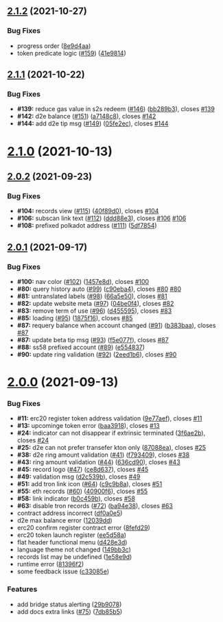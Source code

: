 ## [2.1.2](https://github.com/darwinia-network/wormhole-pro/compare/v2.1.1...v2.1.2) (2021-10-27)

### Bug Fixes

- progress order ([8e9d4aa](https://github.com/darwinia-network/wormhole-pro/commit/8e9d4aa8ecfa676051f25c61fc600aff1d202df9))
- token predicate logic ([#159](https://github.com/darwinia-network/wormhole-pro/issues/159)) ([41e9814](https://github.com/darwinia-network/wormhole-pro/commit/41e98141e3c03207e9b638a7fbefe6f51b857282))

## [2.1.1](https://github.com/darwinia-network/wormhole-pro/compare/v2.1.0...v2.1.1) (2021-10-22)

### Bug Fixes

- **#139:** reduce gas value in s2s redeem ([#146](https://github.com/darwinia-network/wormhole-pro/issues/146)) ([bb289b3](https://github.com/darwinia-network/wormhole-pro/commit/bb289b372462f76da4eea308fa8634d8631dbdc0)), closes [#139](https://github.com/darwinia-network/wormhole-pro/issues/139)
- **#142:** d2e balance ([#151](https://github.com/darwinia-network/wormhole-pro/issues/151)) ([a7148c8](https://github.com/darwinia-network/wormhole-pro/commit/a7148c89b453f66c4f9113fa443822ab60dd60ef)), closes [#142](https://github.com/darwinia-network/wormhole-pro/issues/142)
- **#144:** add d2e tip msg ([#149](https://github.com/darwinia-network/wormhole-pro/issues/149)) ([05fe2ec](https://github.com/darwinia-network/wormhole-pro/commit/05fe2ecce689034c882660687c509bbeaecccdf1)), closes [#144](https://github.com/darwinia-network/wormhole-pro/issues/144)

# [2.1.0](https://github.com/darwinia-network/wormhole-pro/compare/v2.0.2...v2.1.0) (2021-10-13)

## [2.0.2](https://github.com/darwinia-network/wormhole-pro/compare/v2.0.1...v2.0.2) (2021-09-23)

### Bug Fixes

- **#104:** records view ([#115](https://github.com/darwinia-network/wormhole-pro/issues/115)) ([40f89d0](https://github.com/darwinia-network/wormhole-pro/commit/40f89d04ee5b743ae1342f8bf331d352d3e3110e)), closes [#104](https://github.com/darwinia-network/wormhole-pro/issues/104)
- **#106:** subscan link text ([#112](https://github.com/darwinia-network/wormhole-pro/issues/112)) ([ddd88e3](https://github.com/darwinia-network/wormhole-pro/commit/ddd88e3ac9b11770ed50855f46f34d7df130f25f)), closes [#106](https://github.com/darwinia-network/wormhole-pro/issues/106) [#106](https://github.com/darwinia-network/wormhole-pro/issues/106)
- **#108:** prefixed polkadot address ([#111](https://github.com/darwinia-network/wormhole-pro/issues/111)) ([5df7854](https://github.com/darwinia-network/wormhole-pro/commit/5df78544dc3f18153162aa96444ef0da25a8c3cb))

## [2.0.1](https://github.com/darwinia-network/wormhole-pro/compare/v2.0.0...v2.0.1) (2021-09-17)

### Bug Fixes

- **#100:** nav color ([#102](https://github.com/darwinia-network/wormhole-pro/issues/102)) ([1457e8d](https://github.com/darwinia-network/wormhole-pro/commit/1457e8d4c67eff18255ca54525633d3c23b6300b)), closes [#100](https://github.com/darwinia-network/wormhole-pro/issues/100)
- **#80:** query history auto ([#99](https://github.com/darwinia-network/wormhole-pro/issues/99)) ([c90eba4](https://github.com/darwinia-network/wormhole-pro/commit/c90eba43b3a104fc8e3bb75fd3599a1500ef1d7f)), closes [#80](https://github.com/darwinia-network/wormhole-pro/issues/80) [#80](https://github.com/darwinia-network/wormhole-pro/issues/80)
- **#81:** untranslated labels ([#98](https://github.com/darwinia-network/wormhole-pro/issues/98)) ([66a5e50](https://github.com/darwinia-network/wormhole-pro/commit/66a5e508d2e403a03fd798c4adab14d26a857973)), closes [#81](https://github.com/darwinia-network/wormhole-pro/issues/81)
- **#82:** update website meta ([#97](https://github.com/darwinia-network/wormhole-pro/issues/97)) ([04be0f4](https://github.com/darwinia-network/wormhole-pro/commit/04be0f485ff5b4cb727ad73b82a4bc375a195ff8)), closes [#82](https://github.com/darwinia-network/wormhole-pro/issues/82)
- **#83:** remove term of use ([#96](https://github.com/darwinia-network/wormhole-pro/issues/96)) ([d455595](https://github.com/darwinia-network/wormhole-pro/commit/d45559530d21d62573c761b145c135dc8dd7cc15)), closes [#83](https://github.com/darwinia-network/wormhole-pro/issues/83)
- **#85:** loading ([#95](https://github.com/darwinia-network/wormhole-pro/issues/95)) ([1875f16](https://github.com/darwinia-network/wormhole-pro/commit/1875f16292203ca9356036da1e538bb336084b98)), closes [#85](https://github.com/darwinia-network/wormhole-pro/issues/85)
- **#87:** requery balance when account changed ([#91](https://github.com/darwinia-network/wormhole-pro/issues/91)) ([b383baa](https://github.com/darwinia-network/wormhole-pro/commit/b383baac6d0fb31499b911b7073dc78230bf29bd)), closes [#87](https://github.com/darwinia-network/wormhole-pro/issues/87)
- **#87:** update beta tip msg ([#93](https://github.com/darwinia-network/wormhole-pro/issues/93)) ([f5e077f](https://github.com/darwinia-network/wormhole-pro/commit/f5e077f221752ab32268a398b972d93f2cde14db)), closes [#87](https://github.com/darwinia-network/wormhole-pro/issues/87)
- **#88:** ss58 prefixed account ([#89](https://github.com/darwinia-network/wormhole-pro/issues/89)) ([e554837](https://github.com/darwinia-network/wormhole-pro/commit/e554837930307a4b809a89e83d160d9905f59431))
- **#90:** update ring validation ([#92](https://github.com/darwinia-network/wormhole-pro/issues/92)) ([2eed1b6](https://github.com/darwinia-network/wormhole-pro/commit/2eed1b60f248c7b865f257b89c494f52ad8c1832)), closes [#90](https://github.com/darwinia-network/wormhole-pro/issues/90)

# [2.0.0](https://github.com/darwinia-network/wormhole-pro/compare/12039dd1922776c88efb2328c87f45ff786443ee...v2.0.0) (2021-09-13)

### Bug Fixes

- **#11:** erc20 register token address validation ([9e77aef](https://github.com/darwinia-network/wormhole-pro/commit/9e77aefcd224daceedfe0c3ba69af451cf7d58f8)), closes [#11](https://github.com/darwinia-network/wormhole-pro/issues/11)
- **#13:** upcominge token error ([baa3918](https://github.com/darwinia-network/wormhole-pro/commit/baa39181e665e4ce7ec3a9ab9ffa284e7f6cb142)), closes [#13](https://github.com/darwinia-network/wormhole-pro/issues/13)
- **#24:** indicator can not disappear if extrinsic terminated ([3f6ae2b](https://github.com/darwinia-network/wormhole-pro/commit/3f6ae2b039d8cf1bb028d2165e38ac096c83afaa)), closes [#24](https://github.com/darwinia-network/wormhole-pro/issues/24)
- **#25:** d2e can not prefer transefer kton only ([87088ea](https://github.com/darwinia-network/wormhole-pro/commit/87088ea899475240844bde234f1df67dd1dedf1d)), closes [#25](https://github.com/darwinia-network/wormhole-pro/issues/25)
- **#38:** d2e ring amount validation ([#41](https://github.com/darwinia-network/wormhole-pro/issues/41)) ([f793409](https://github.com/darwinia-network/wormhole-pro/commit/f7934093760e47aee82d3f725d3836a24fb91227)), closes [#38](https://github.com/darwinia-network/wormhole-pro/issues/38)
- **#43:** ring amount validation ([#44](https://github.com/darwinia-network/wormhole-pro/issues/44)) ([636cd90](https://github.com/darwinia-network/wormhole-pro/commit/636cd90c9b0118ea8a592baafc4d3619d1e2d73b)), closes [#43](https://github.com/darwinia-network/wormhole-pro/issues/43)
- **#45:** record logo ([#47](https://github.com/darwinia-network/wormhole-pro/issues/47)) ([ce8d637](https://github.com/darwinia-network/wormhole-pro/commit/ce8d637870f9ae51514fdaf6a7b0aa53f58e9695)), closes [#45](https://github.com/darwinia-network/wormhole-pro/issues/45)
- **#49:** validation msg ([d2c539b](https://github.com/darwinia-network/wormhole-pro/commit/d2c539bb347a80f50e483bf91a26f3b66e143f46)), closes [#49](https://github.com/darwinia-network/wormhole-pro/issues/49)
- **#51:** add tron link icon ([#64](https://github.com/darwinia-network/wormhole-pro/issues/64)) ([c9c9b8a](https://github.com/darwinia-network/wormhole-pro/commit/c9c9b8a878cfca9c633cd40e0efe4162df71dc7a)), closes [#51](https://github.com/darwinia-network/wormhole-pro/issues/51)
- **#55:** eth records ([#60](https://github.com/darwinia-network/wormhole-pro/issues/60)) ([40900f6](https://github.com/darwinia-network/wormhole-pro/commit/40900f6b1b60220cf198c4a10708ced4806d7077)), closes [#55](https://github.com/darwinia-network/wormhole-pro/issues/55)
- **#58:** link indicator ([b0c459b](https://github.com/darwinia-network/wormhole-pro/commit/b0c459b5d526a111d7dcecb1d3157664eb21e7ca)), closes [#58](https://github.com/darwinia-network/wormhole-pro/issues/58)
- **#63:** disable tron records ([#72](https://github.com/darwinia-network/wormhole-pro/issues/72)) ([ba94e38](https://github.com/darwinia-network/wormhole-pro/commit/ba94e38fed23483bc594525b6513835e45e9694c)), closes [#63](https://github.com/darwinia-network/wormhole-pro/issues/63)
- contract address incorrect ([df0a0e5](https://github.com/darwinia-network/wormhole-pro/commit/df0a0e59b84f42cd659a63bc39593e8cb7201c75))
- d2e max balance error ([12039dd](https://github.com/darwinia-network/wormhole-pro/commit/12039dd1922776c88efb2328c87f45ff786443ee))
- erc20 confirm register contract error ([8fefd29](https://github.com/darwinia-network/wormhole-pro/commit/8fefd290aa7bb873cac5e229a74e2c291700da71))
- erc20 token launch register ([ee5d58a](https://github.com/darwinia-network/wormhole-pro/commit/ee5d58ad17408f972dc0a3b7dc6f8ed887b3c082))
- flat header functional menu ([d428e3d](https://github.com/darwinia-network/wormhole-pro/commit/d428e3d5fb5687d88fa8da40e807dbc7ae0d1739))
- language theme not changed ([149bb3c](https://github.com/darwinia-network/wormhole-pro/commit/149bb3c8722b4ce6031575ba6035df6bc2e54d54))
- records list may be undefined ([1e58e9d](https://github.com/darwinia-network/wormhole-pro/commit/1e58e9d0d27610fa52e29287f7b7d2ef7e5fbd8c))
- runtime error ([81396f2](https://github.com/darwinia-network/wormhole-pro/commit/81396f258029225c641ca115c1cc6c0a0fba07ea))
- some feedback issue ([c33085e](https://github.com/darwinia-network/wormhole-pro/commit/c33085e6c8f8aaed9a7132a26185984646176d5e))

### Features

- add bridge status alerting ([29b9078](https://github.com/darwinia-network/wormhole-pro/commit/29b907812325474c5542442c102097c5b6d57a11))
- add docs extra links ([#75](https://github.com/darwinia-network/wormhole-pro/issues/75)) ([7db85b5](https://github.com/darwinia-network/wormhole-pro/commit/7db85b5c46a07e47125696370ed804922652c9a4))

